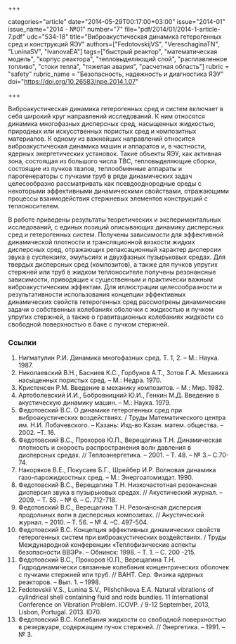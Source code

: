 +++

categories="article"
date="2014-05-29T00:17:00+03:00"
issue="2014-01"
issue_name="2014 - №01"
number="7"
file="pdf/2014/01/2014-1-article-7.pdf"
udc="534-18"
title="Виброакустическая динамика гетерогенных сред и конструкций ЯЭУ"
authors=["FedotovskijVS", "VereschaginaTN", "LuninaSV", "IvanovaEA"]
tags=["быстрый реактор", "математическая модель", "корпус реактора", "тепловыделяющий слой", "расплавленное топливо", "стоки тепла", "тяжелая авария", "расчетная область"]
rubric = "safety"
rubric_name = "Безопасность, надежность и диагностика ЯЭУ"
doi="https://doi.org/10.26583/npe.2014.1.07"

+++

Виброакустическая динамика гетерогенных сред и систем включает в себя широкий круг направлений исследований. К ним относятся динамика многофазных дисперсных сред, насыщенных жидкостью, природных или искусственных пористых сред и композитных материалов. К одному из важнейших направлений относится виброакустическая динамика машин и аппаратов и, в частности, ядерных энергетических установок. Такие объекты ЯЭУ, как активная зона, состоящая из большого числа ТВС, тепловыделяющие сборки, состоящие из пучков твэлов, теплообменные аппараты и парогенераторы с пучками труб в ряде динамических задач целесообразно рассматривать как псевдооднородные среды с некоторыми эффективными динамическими свойствами, отражающими процессы взаимодействия стержневых элементов конструкций с теплоносителем.

В работе приведены результаты теоретических и экспериментальных исследований, с единых позиций описывающих динамику дисперсных сред и гетерогенных систем. Получены зависимости для эффективной динамической плотности и трансляционной вязкости жидких дисперсных сред, отражающих релаксационный характер дисперсии звука в суспензиях, эмульсиях и двухфазных пузырьковых средах. Для твердых дисперсных сред (композитов), а также для пучков упругих стержней или труб в жидком теплоносителе получены резонансные зависимости, приводящие к существенным и практически важным виброакустическим эффектам. Для иллюстрации целесообразности и результативности использования концепции эффективных динамических свойств гетерогенных сред рассмотрены динамические задачи о собственных колебаниях оболочки с жидкостью и пучком упругих стержней, а также о гравитационных колебаниях жидкости со свободной поверхностью в баке с пучком стержней.

### Ссылки

1. Нигматулин Р.И. Динамика многофазных сред. Т. 1, 2. – М.: Наука. 1987.
2. Николаевский В.Н., Басниев К.С., Горбунов А.Т., Зотов Г.А. Механика насыщенных пористых сред. – М.: Недра. 1970.
3. Кристенсен Р.М. Введение в механику композитов. – М.: Мир. 1982.
4. Артоболевский И.И., Бобровницкий Ю.И., Генкин М.Д. Введение в акустическую динамику машин. – М.: Наука. 1979.
5. Федотовский В.С. О динамике гетерогенных сред при виброакустических воздействиях. / Труды Математического центра им. Н.И. Лобачевского. – Казань: Изд-во Казан. матем. общества. –2002. –Т. 16.
6. Федотовский В.С., Прохоров Ю.П., Верещагина Т.Н. Динамическая плотность и скорость распространения волн давления в дисперсных средах. // Теплоэнергетика. – 2001. – Т. 48. – № 3.– С.70-74.
7. Накоряков В.Е., Покусаев Б.Г., Шрейбер И.Р. Волновая динамика газо-парожидкостных сред. – М.: Энергоатомиздат. 1990.
8. Федотовский В.С., Верещагина Т.Н. Низкочастотная резонансная дисперсия звука в пузырьковых средах. // Акустический журнал. – 2009. – Т. 55. – № 6. – С. 712-718.
9. Федотовский В.С., Верещагина Т.Н. Резонансная дисперсия продольных волн в дисперсных композитах. // Акустический журнал. – 2010. – Т. 56. – № 4. –С. 497-504.
10. Федотовский В.С. Концепция эффективных динамических свойств гетерогенных систем при виброакустических воздействиях. / Труды Международной конференции «Теплофизические аспекты безопасности ВВЭР». – Обнинск: 1998. – Т. 1. – С. 200 -215.
11. Федотовский В.С., Прохоров Ю.П., Верещагина Т.Н. Гидродинамически связанные колебания концентрических оболочек с пучками стержней или труб. // ВАНТ. Сер. Физика ядерных реакторов. – Вып. 1. – 1998.
12. Fedotovskii V.S., Lunina S.V., Pilshchikova E.A. Natural vibrations of cylindrical shell containing fluid and rods bundles. 11 International Conference on Vibration Problem. ICOVP. / 9-12 September, 2013, Lisbon, Portugal. 2013. ID70.
13. Федотовский В.С. Колебания жидкости со свободной поверхностью в резервуаре, содержащем пучок стержней. // Энергетика. – 1991. – № 3.